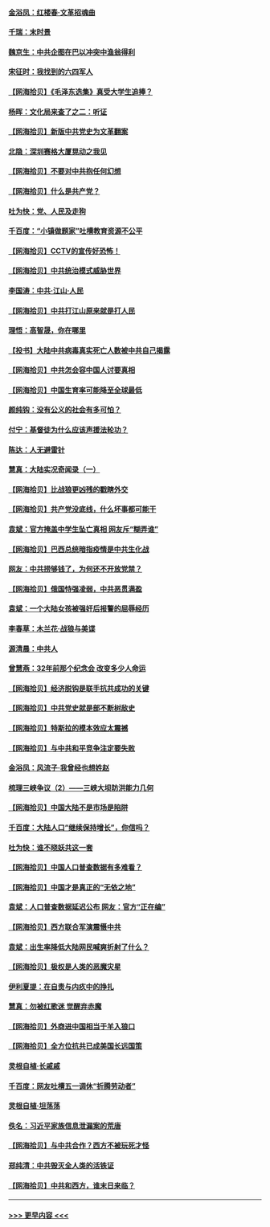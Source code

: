 #### [金浴凤：红楼春·文革招魂曲](../pages/nsc993/n12970354.md?t=05241152) 
#### [千瑞：末时景](../pages/nsc993/n12970337.md?t=05241152) 
#### [魏京生：中共企图在巴以冲突中渔翁得利](../pages/nsc993/n12970286.md?t=05241152) 
#### [宋征时：我找到的六四军人](../pages/nsc993/n12970213.md?t=05241152) 
#### [【网海拾贝】《毛泽东选集》真受大学生追捧？](../pages/nsc993/n12968779.md?t=05241152) 
#### [杨晖：文化局来查了之二：听证](../pages/nsc993/n12966528.md?t=05241152) 
#### [【网海拾贝】新版中共党史为文革翻案](../pages/nsc993/n12967526.md?t=05241152) 
#### [北隐：深圳赛格大厦晃动之我见](../pages/nsc993/n12967393.md?t=05241152) 
#### [【网海拾贝】不要对中共抱任何幻想](../pages/nsc993/n12965222.md?t=05241152) 
#### [【网海拾贝】什么是共产党？](../pages/nsc993/n12962781.md?t=05241152) 
#### [吐为快：党、人民及走狗](../pages/nsc993/n12962747.md?t=05241152) 
#### [千百度：“小镇做题家”吐槽教育资源不公平](../pages/nsc993/n12962705.md?t=05241152) 
#### [【网海拾贝】CCTV的宣传好恐怖！](../pages/nsc993/n12959984.md?t=05241152) 
#### [【网海拾贝】中共统治模式威胁世界](../pages/nsc993/n12957622.md?t=05241152) 
#### [李国涛：中共‧江山‧人民](../pages/nsc993/n12957502.md?t=05241152) 
#### [【网海拾贝】中共打江山原来就是打人民](../pages/nsc993/n12954345.md?t=05241152) 
#### [理悟：高智晟，你在哪里](../pages/nsc993/n12953115.md?t=05241152) 
#### [【投书】大陆中共病毒真实死亡人数被中共自己揭露](../pages/nsc993/n12953050.md?t=05241152) 
#### [【网海拾贝】中共怎会容中国人讨要真相](../pages/nsc993/n12952161.md?t=05241152) 
#### [【网海拾贝】中国生育率可能降至全球最低](../pages/nsc993/n12948793.md?t=05241152) 
#### [颜纯钩：没有公义的社会有多可怕？](../pages/nsc993/n12947626.md?t=05241152) 
#### [付宁：基督徒为什么应该声援法轮功？](../pages/nsc993/n12947233.md?t=05241152) 
#### [陈达：人无避雷针](../pages/nsc993/n12947098.md?t=05241152) 
#### [慧真：大陆实况奇闻录（一）](../pages/nsc993/n12945811.md?t=05241152) 
#### [【网海拾贝】比战狼更凶残的戳瞎外交](../pages/nsc993/n12945717.md?t=05241152) 
#### [【网海拾贝】共产党没底线，什么坏事都可能干](../pages/nsc993/n12942090.md?t=05241152) 
#### [袁斌：官方掩盖中学生坠亡真相 网友斥“糊弄谁”](../pages/nsc993/n12942029.md?t=05241152) 
#### [【网海拾贝】巴西总统暗指疫情是中共生化战](../pages/nsc993/n12938999.md?t=05241152) 
#### [网友：中共捞够钱了，为何还不开放党禁？](../pages/nsc993/n12938952.md?t=05241152) 
#### [【网海拾贝】俄国恃强凌弱，中共恶贯满盈](../pages/nsc993/n12936626.md?t=05241152) 
#### [袁斌：一个大陆女孩被强奸后报警的屈辱经历](../pages/nsc993/n12936547.md?t=05241152) 
#### [李春草：木兰花·战狼与美谍](../pages/nsc993/n12935995.md?t=05241152) 
#### [源清晨：中共人](../pages/nsc993/n12935589.md?t=05241152) 
#### [曾慧燕：32年前那个纪念会 改变多少人命运](../pages/nsc993/n12934233.md?t=05241152) 
#### [【网海拾贝】经济脱钩是联手抗共成功的关键](../pages/nsc993/n12934176.md?t=05241152) 
#### [【网海拾贝】中共党史就是部不断树敌史](../pages/nsc993/n12932844.md?t=05241152) 
#### [【网海拾贝】特斯拉的模本效应太震撼](../pages/nsc993/n12925626.md?t=05241152) 
#### [【网海拾贝】与中共和平竞争注定要失败](../pages/nsc993/n12923326.md?t=05241152) 
#### [金浴凤：风流子‧我曾经也想姓赵](../pages/nsc993/n12920911.md?t=05241152) 
#### [梳理三峡争议（2）——三峡大坝防洪能力几何](../pages/nsc993/n12920173.md?t=05241152) 
#### [【网海拾贝】中国大陆不是市场是陷阱](../pages/nsc993/n12920143.md?t=05241152) 
#### [千百度：大陆人口“继续保持增长”，你信吗？](../pages/nsc993/n12918946.md?t=05241152) 
#### [吐为快：谁不晓妖共这一套](../pages/nsc993/n12918941.md?t=05241152) 
#### [【网海拾贝】中国人口普查数据有多难看？](../pages/nsc993/n12917822.md?t=05241152) 
#### [【网海拾贝】中国才是真正的“无依之地”](../pages/nsc993/n12915845.md?t=05241152) 
#### [袁斌：人口普查数据延迟公布 网友：官方“正在编”](../pages/nsc993/n12915748.md?t=05241152) 
#### [【网海拾贝】西方联合军演震慑中共](../pages/nsc993/n12913466.md?t=05241152) 
#### [袁斌：出生率降低大陆网民喊爽折射了什么？](../pages/nsc993/n12913365.md?t=05241152) 
#### [【网海拾贝】极权是人类的恶魔灾星](../pages/nsc993/n12910697.md?t=05241152) 
#### [伊利夏提：在自责与内疚中的挣扎](../pages/nsc993/n12910493.md?t=05241152) 
#### [慧真：勿被红歌迷 觉醒弃赤魔](../pages/nsc993/n12910485.md?t=05241152) 
#### [【网海拾贝】外商进中国相当于羊入狼口](../pages/nsc993/n12908274.md?t=05241152) 
#### [【网海拾贝】全方位抗共已成美国长远国策](../pages/nsc993/n12906878.md?t=05241152) 
#### [灵根自植‧长戚戚](../pages/nsc993/n12905585.md?t=05241152) 
#### [千百度：网友吐槽五一调休“折腾劳动者”](../pages/nsc993/n12905934.md?t=05241152) 
#### [灵根自植‧坦荡荡](../pages/nsc993/n12905562.md?t=05241152) 
#### [佚名：习近平家族信息泄漏案的荒唐](../pages/nsc993/n12904705.md?t=05241152) 
#### [【网海拾贝】与中共合作？西方不被玩死才怪](../pages/nsc993/n12903873.md?t=05241152) 
#### [郑纯清：中共毁灭全人类的活铁证](../pages/nsc993/n12903785.md?t=05241152) 
#### [【网海拾贝】中共和西方，谁末日来临？](../pages/nsc993/n12903482.md?t=05241152) 

----
#### [ >>> 更早内容 <<< ](../indexes/nsc993-earlier.md)
